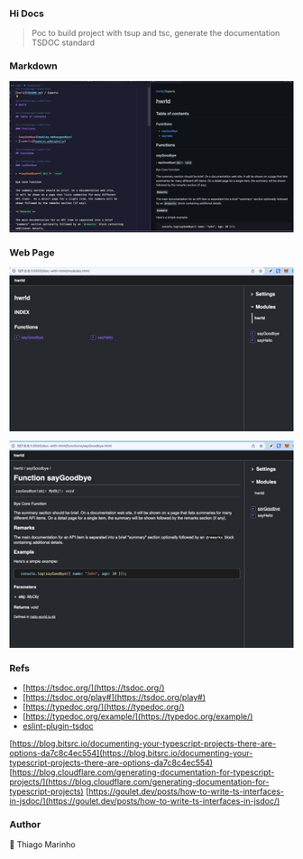 ### Hi Docs

> Poc to build project with tsup and tsc, generate the documentation TSDOC standard

### Markdown
![](./screenshots/1.png)

### Web Page
![](./screenshots/3.png)

![](./screenshots/2.png)



### Refs

* [https://tsdoc.org/](https://tsdoc.org/)
* [https://tsdoc.org/play#](https://tsdoc.org/play#)
* [https://typedoc.org/](https://typedoc.org/)
* [https://typedoc.org/example/](https://typedoc.org/example/)
* [eslint-plugin-tsdoc](https://www.npmjs.com/package/eslint-plugin-tsdoc)

[https://blog.bitsrc.io/documenting-your-typescript-projects-there-are-options-da7c8c4ec554](https://blog.bitsrc.io/documenting-your-typescript-projects-there-are-options-da7c8c4ec554)
[https://blog.cloudflare.com/generating-documentation-for-typescript-projects/](https://blog.cloudflare.com/generating-documentation-for-typescript-projects)
[https://goulet.dev/posts/how-to-write-ts-interfaces-in-jsdoc/](https://goulet.dev/posts/how-to-write-ts-interfaces-in-jsdoc/)
### Author
🧢 Thiago Marinho